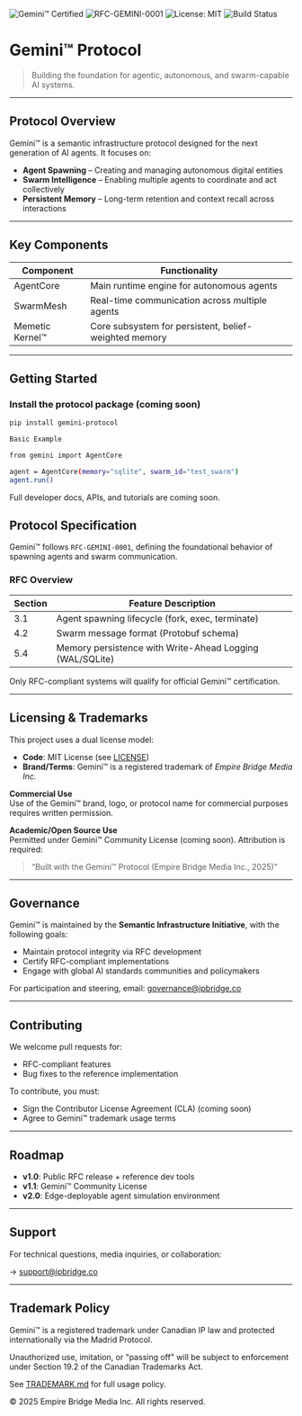 ![Gemini™ Certified](https://img.shields.io/badge/Gemini™-Certified-009688)
![RFC-GEMINI-0001](https://img.shields.io/badge/RFC--GEMINI--0001-Compliant-blue)
![License: MIT](https://img.shields.io/badge/license-MIT-green)
![Build Status](https://img.shields.io/badge/build-passing-brightgreen)


# Gemini™ Protocol

> Building the foundation for agentic, autonomous, and swarm-capable AI systems.

---

##  Protocol Overview

Gemini™ is a semantic infrastructure protocol designed for the next generation of AI agents. It focuses on:
- **Agent Spawning** – Creating and managing autonomous digital entities
- **Swarm Intelligence** – Enabling multiple agents to coordinate and act collectively
- **Persistent Memory** – Long-term retention and context recall across interactions

---

##  Key Components

| Component              | Functionality                                           |
|------------------------|---------------------------------------------------------|
| AgentCore              | Main runtime engine for autonomous agents               |
| SwarmMesh              | Real-time communication across multiple agents          |
| Memetic Kernel™        | Core subsystem for persistent, belief-weighted memory   |

---
## Getting Started

### Install the protocol package (coming soon)

```bash
pip install gemini-protocol

Basic Example

from gemini import AgentCore

agent = AgentCore(memory="sqlite", swarm_id="test_swarm")
agent.run()

```
Full developer docs, APIs, and tutorials are coming soon.

##  Protocol Specification

Gemini™ follows `RFC-GEMINI-0001`, defining the foundational behavior of spawning agents and swarm communication.

### RFC Overview

| Section | Feature Description                                      |
|---------|-----------------------------------------------------------|
| 3.1     | Agent spawning lifecycle (fork, exec, terminate)         |
| 4.2     | Swarm message format (Protobuf schema)                   |
| 5.4     | Memory persistence with Write-Ahead Logging (WAL/SQLite) |

Only RFC-compliant systems will qualify for official Gemini™ certification.

---

## Licensing & Trademarks

This project uses a dual license model:

- **Code**: MIT License (see [LICENSE](./LICENSE))
- **Brand/Terms**: Gemini™ is a registered trademark of *Empire Bridge Media Inc.*

**Commercial Use**  
Use of the Gemini™ brand, logo, or protocol name for commercial purposes requires written permission.

**Academic/Open Source Use**  
Permitted under Gemini™ Community License (coming soon). Attribution is required:

> “Built with the Gemini™ Protocol (Empire Bridge Media Inc., 2025)”

---

## Governance

Gemini™ is maintained by the **Semantic Infrastructure Initiative**, with the following goals:

- Maintain protocol integrity via RFC development  
- Certify RFC-compliant implementations  
- Engage with global AI standards communities and policymakers  

For participation and steering, email: [governance@ipbridge.co](mailto:governance@ipbridge.co)

---

## Contributing

We welcome pull requests for:

- RFC-compliant features  
- Bug fixes to the reference implementation  

To contribute, you must:

- Sign the Contributor License Agreement (CLA) (coming soon)  
- Agree to Gemini™ trademark usage terms  

---

## Roadmap

- **v1.0**: Public RFC release + reference dev tools  
- **v1.1**: Gemini™ Community License  
- **v2.0**: Edge-deployable agent simulation environment  

---

## Support

For technical questions, media inquiries, or collaboration:

→ [support@ipbridge.co](mailto:support@ipbridge.co)

---

## Trademark Policy

Gemini™ is a registered trademark under Canadian IP law and protected internationally via the Madrid Protocol.

Unauthorized use, imitation, or "passing off" will be subject to enforcement under Section 19.2 of the Canadian Trademarks Act.

See [TRADEMARK.md](./TRADEMARK.md) for full usage policy.


© 2025 Empire Bridge Media Inc. All rights reserved.
